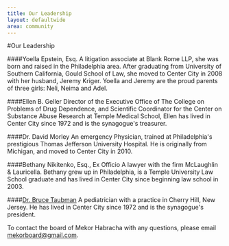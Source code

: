 ```yaml
---
title: Our Leadership
layout: defaultwide
area: community
---
```


#Our Leadership

####Yoella Epstein, Esq.
A litigation associate at Blank Rome LLP, she was born and raised in the Philadelphia area. After graduating from University of Southern California, Gould School of Law, she moved to Center City in 2008 with her husband, Jeremy Kriger. Yoella and Jeremy are the proud parents of three girls: Neli, Neima and Adel. 

####Ellen B. Geller
Director of the Executive Office of The College on Problems of Drug Dependence, and Scientific Coordinator for the Center on Substance Abuse Research at Temple Medical School, Ellen has lived in Center City since 1972 and is the synagogue's treasurer.

####Dr. David Morley
An emergency Physician, trained at Philadelphia's prestigious Thomas Jefferson University Hospital. He is originally from Michigan, and moved to Center City in 2010.   

####Bethany Nikitenko, Esq., Ex Officio 
A lawyer with the firm McLaughlin & Lauricella. Bethany grew up in Philadelphia, is a Temple University Law School graduate and has lived in Center City since beginning law school in 2003.

####[Dr. Bruce Taubman](mailto:Taubman@earthlink.net)
A pediatrician with a practice in Cherry Hill, New Jersey. He has lived in Center City since 1972 and is the synagogue's president.


To contact the board of Mekor Habracha with any questions, please email [mekorboard@gmail.com](mailto:mekorboard@gmail.com).
